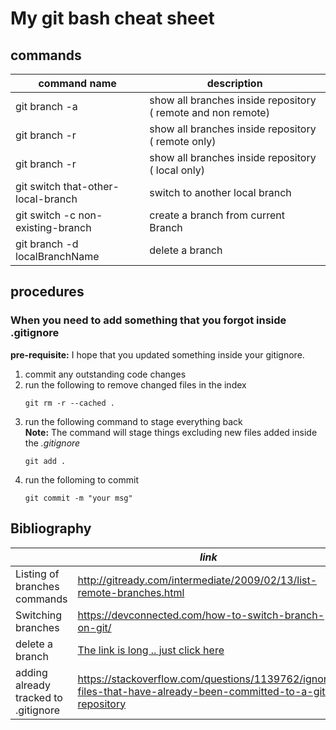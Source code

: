 # My git bash cheat sheet

 

## commands
|command name | description |
|--|--|
| git branch -a | show all branches inside repository ( remote and non remote)|
| git branch -r | show all branches inside repository ( remote only)|
| git branch -r | show all branches inside repository ( local only)|
| git switch that-other-local-branch| switch to another local branch|
|git switch -c non-existing-branch | create a branch from current Branch|
| git branch -d localBranchName | delete a branch|

## procedures 

### When you need to add something that you forgot inside .gitignore 
**pre-requisite:** I hope that you updated something inside your gitignore. 

1. commit any outstanding code changes
2. run the following to remove changed files in the index 
   ``` 
   git rm -r --cached .
3. run the following command to stage everything back </br>
   **Note:** The command will stage things excluding new files added inside the *.gitignore*  
   ``` 
   git add .
4. run the  folloming to commit
   ```
   git commit -m "your msg"

## Bibliography 
||_link_|
|--|--|
| Listing of branches commands |http://gitready.com/intermediate/2009/02/13/list-remote-branches.html|
| Switching branches|https://devconnected.com/how-to-switch-branch-on-git/|
| delete a branch | [The link is long .. just click here](https://www.freecodecamp.org/news/how-to-delete-a-git-branch-both-locally-and-remotely/#:~:text=Deleting%20a%20branch%20LOCALLY&text=Delete%20a%20branch%20with%20git%20branch%20%2Dd%20.&text=The%20%2Dd%20option%20will%20delete,branch%20is%20now%20deleted%20locally.)|
| adding already tracked to .gitignore | https://stackoverflow.com/questions/1139762/ignore-files-that-have-already-been-committed-to-a-git-repository|
